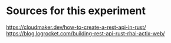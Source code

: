 # Sources for this experiment
https://cloudmaker.dev/how-to-create-a-rest-api-in-rust/
https://blog.logrocket.com/building-rest-api-rust-rhai-actix-web/